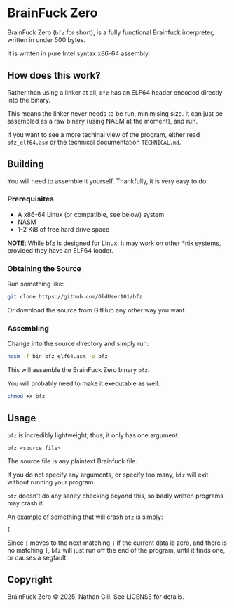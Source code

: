 # BrainFuck Zero

BrainFuck Zero (`bfz` for short), is a fully functional Brainfuck interpreter, written in under 500 bytes.

It is written in pure Intel syntax x86-64 assembly.

## How does this work?

Rather than using a linker at all, `bfz` has an ELF64 header encoded directly into the binary.

This means the linker never needs to be run, minimising size. It can just be assembled as a raw binary (using NASM at the moment), and run.

If you want to see a more techinal view of the program, either read `bfz_elf64.asm` or the technical documentation `TECHNICAL.md`.

## Building

You will need to assemble it yourself. Thankfully, it is very easy to do.

### Prerequisites

- A x86-64 Linux (or compatible, see below) system
- NASM
- 1-2 KiB of free hard drive space

**NOTE**: While bfz is designed for Linux, it may work on other *nix systems, provided they have an ELF64 loader.

### Obtaining the Source

Run something like:

```sh
git clone https://github.com/OldUser101/bfz
```

Or download the source from GitHub any other way you want.

### Assembling

Change into the source directory and simply run:

```sh
nasm -f bin bfz_elf64.asm -o bfz
```

This will assemble the BrainFuck Zero binary `bfz`.

You will probably need to make it executable as well:

```sh
chmod +x bfz
```

## Usage

`bfz` is incredibly lightweight, thus, it only has one argument. 

```
bfz <source file>
```

The source file is any plaintext Brainfuck file.

If you do not specify any arguments, or specify too many, `bfz` will exit without running your program.

`bfz` doesn't do any sanity checking beyond this, so badly written programs may crash it.

An example of something that will crash `bfz` is simply:

```
[
```

Since `[` moves to the next matching `]` if the current data is zero, and there is no matching `]`, 
`bfz` will just run off the end of the program, until it finds one, or causes a segfault.

## Copyright

BrainFuck Zero © 2025, Nathan Gill. See LICENSE for details.
